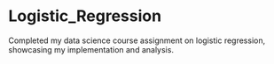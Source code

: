# Logistic_Regression
Completed my data science course assignment on logistic regression, showcasing my implementation and analysis.
